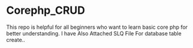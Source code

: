 # Corephp_CRUD
This repo is helpful for all beginners who want to learn basic core php for better understanding. I have Also Attached SLQ File For database table create.. 
